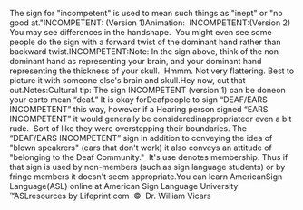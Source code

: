 The sign for "incompetent" is used to mean such things 
			as "inept" or "no good at."INCOMPETENT:
  (Version 1)Animation:  INCOMPETENT:(Version 2)  You may see differences in the handshape.  You might 
	even see some people do the sign with a forward twist of the dominant hand 
	rather than backward twist.INCOMPETENT:Note: In the sign above, think of the non-dominant hand as 
			representing your brain, and your dominant hand representing the 
			thickness of your skull.  Hmmm. Not very flattering. Best to 
			picture it with someone else's brain and skull.Hey now, cut that out.Notes:Cultural tip: The sign INCOMPETENT (version 1) can be doneon your earto mean “deaf.” It 
  is okay forDeafpeople to sign “DEAF/EARS INCOMPETENT” this way, however if a 
  			Hearing person signed “EARS INCOMPETENT” it would generally be consideredinappropriateor even a bit rude.  Sort of like they were overstepping 
  their boundaries.
  The “DEAF/EARS INCOMPETENT” sign in addition to conveying the idea of "blown 
			speakrers" (ears that don't work) it also conveys an attitude of "belonging to the Deaf 
  Community."  It's use denotes membership. Thus if that sign is used by non-members 
			(such as sign language students) or by 
  fringe members it doesn't seem appropriate.You can learn 
		AmericanSign 
		Language(ASL) online at American Sign Language University ™ASLresources by Lifeprint.com  ©  Dr. William Vicars